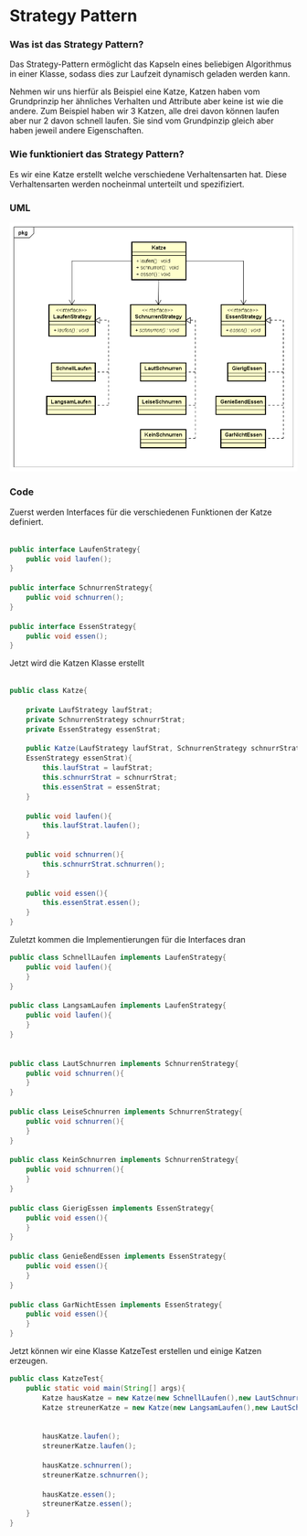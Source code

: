 # Strategy Pattern

### Was ist das Strategy Pattern?

Das Strategy-Pattern ermöglicht das Kapseln eines beliebigen Algorithmus
in einer Klasse, sodass dies zur Laufzeit dynamisch geladen werden
kann.

Nehmen wir uns hierfür als Beispiel eine Katze, Katzen haben vom
Grundprinzip her ähnliches Verhalten und Attribute aber keine ist wie
die andere. Zum Beispiel haben wir 3 Katzen, alle drei davon können laufen
aber nur 2 davon schnell laufen. Sie sind vom Grundpinzip gleich aber
haben jeweil andere Eigenschaften.

### Wie funktioniert das Strategy Pattern?
Es wir eine Katze erstellt welche verschiedene Verhaltensarten hat.
Diese Verhaltensarten werden nocheinmal unterteilt und spezifiziert.

### UML
![Strategy UML-Diagramm](StrategyPattern.png "Strategy")

### Code
Zuerst werden Interfaces für die verschiedenen Funktionen der Katze definiert.

```java

public interface LaufenStrategy{
	public void laufen();
}

public interface SchnurrenStrategy{
	public void schnurren();
}

public interface EssenStrategy{
	public void essen();
}
```

Jetzt wird die Katzen Klasse erstellt

```java

public class Katze{

	private LaufStrategy laufStrat;
	private SchnurrenStrategy schnurrStrat;
	private EssenStrategy essenStrat;

	public Katze(LaufStrategy laufStrat, SchnurrenStrategy schnurrStrat,
	EssenStrategy essenStrat){
		this.laufStrat = laufStrat;
		this.schnurrStrat = schnurrStrat;
		this.essenStrat = essenStrat;
	}

	public void laufen(){
		this.laufStrat.laufen();
	}

	public void schnurren(){
		this.schnurrStrat.schnurren();
	}

	public void essen(){
		this.essenStrat.essen();
	}
}
```

Zuletzt kommen die Implementierungen für die Interfaces dran


```java
public class SchnellLaufen implements LaufenStrategy{
	public void laufen(){
	}
}

public class LangsamLaufen implements LaufenStrategy{
	public void laufen(){
	}
}


public class LautSchnurren implements SchnurrenStrategy{
	public void schnurren(){
	}
}

public class LeiseSchnurren implements SchnurrenStrategy{
	public void schnurren(){
	}
}

public class KeinSchnurren implements SchnurrenStrategy{
	public void schnurren(){
	}
}

public class GierigEssen implements EssenStrategy{
	public void essen(){
	}
}

public class GenießendEssen implements EssenStrategy{
	public void essen(){
	}
}

public class GarNichtEssen implements EssenStrategy{
	public void essen(){
	}
}
```

Jetzt können wir eine Klasse KatzeTest erstellen und einige Katzen erzeugen.

```java
public class KatzeTest{
	public static void main(String[] args){
		Katze hausKatze = new Katze(new SchnellLaufen(),new LautSchnurren(), new GenießendEssen());
		Katze streunerKatze = new Katze(new LangsamLaufen(),new LautSchnurren(), new GierigEssen());


		hausKatze.laufen();
		streunerKatze.laufen();

		hausKatze.schnurren();
		streunerKatze.schnurren();

		hausKatze.essen();
		streunerKatze.essen();
	}
}
```